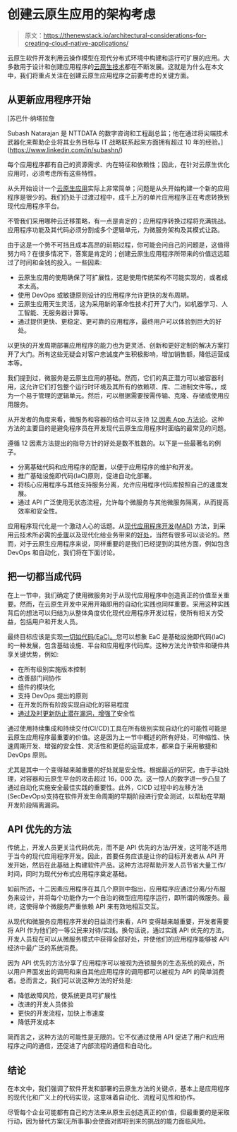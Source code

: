 # 创建云原生应用的架构考虑

> 原文：<https://thenewstack.io/architectural-considerations-for-creating-cloud-native-applications/>

云原生软件开发利用云操作模型在现代分布式环境中构建和运行可扩展的应用。大多数用于设计和创建应用程序的[云原生技术](https://thenewstack.io/10-key-attributes-of-cloud-native-applications/)都在不断发展。这就是为什么在本文中，我们将重点关注在创建云原生应用程序之前要考虑的关键方面。

## 从更新应用程序开始

 [苏巴什·纳塔拉詹

Subash Natarajan 是 NTTDATA 的数字咨询和工程副总监；他在通过将尖端技术武器化来帮助企业将其业务目标与 IT 战略联系起来方面拥有超过 10 年的经验。](https://www.linkedin.com/in/subashn/) 

每个应用程序都有自己的资源需求、内在特征和依赖性；因此，在针对云原生优化应用时，必须考虑所有这些特性。

从头开始设计一个[云原生应用](https://thenewstack.io/what-are-cloud-native-patterns-and-how-should-you-use-them/)实际上非常简单；问题是从头开始构建一个新的应用程序是很少的。我们仍处于过渡过程中，成千上万的单片应用程序正在考虑转换到现代应用程序平台。

不管我们采用哪种云迁移策略，有一点是肯定的；应用程序转换过程将充满挑战。应用程序功能及其代码必须分割成多个逻辑单元，为微服务架构及其模式让路。

由于这是一个势不可挡且成本高昂的前期过程，你可能会问自己的问题是，这值得努力吗？在很多情况下，答案是肯定的；创建云原生应用程序所带来的价值远远超过了时间和金钱的投入。一些因素:

*   云原生应用的使用确保了可扩展性，这是使用传统架构不可能实现的，或者成本太高。
*   使用 DevOps 或敏捷原则设计的应用程序允许更快的发布周期。
*   云原生应用天生灵活，这为采用新的革命性技术打开了大门，如机器学习、人工智能、无服务器计算等。
*   通过提供更快、更稳定、更可靠的应用程序，最终用户可以体验到巨大的好处。

以更快的开发周期部署应用程序的能力也为更灵活、创新和更好定制的解决方案打开了大门。所有这些无疑会对客户忠诚度产生积极影响，增加销售额，降低运营成本等。

我们提到过，微服务是云原生应用的基础。然而，它们的真正潜力可以被容器利用，这允许它们打包整个运行时环境及其所有的依赖项、库、二进制文件等。，成为一个易于管理的逻辑单元。然后，可以根据需要按需传输、克隆、存储或使用应用服务。

从开发者的角度来看，微服务和容器的结合可以支持 [12 因素 App 方法论](https://12factor.net/)。这种方法的主要目的是避免程序员在开发现代云原生应用程序时面临的最常见的问题。

遵循 12 因素方法提出的指导方针的好处是数不胜数的。以下是一些最著名的例子。

*   分离基础代码和应用程序的配置，以便于应用程序的维护和开发。
*   推广基础设施即代码(IaC)原则，促进自动化部署。
*   将核心应用程序与其他支持服务分离，允许应用程序代码库按照自己的速度发展。
*   通过 API 广泛使用无状态流程，允许每个微服务与其他微服务隔离，从而提高效率和安全性。

应用程序现代化是一个激动人心的话题。从[现代应用程序开发(MAD)](https://techcommunity.microsoft.com/t5/azure-developer-community-blog/modern-application-development/ba-p/2235485) 方法，到采用云技术所必需的[步骤](https://newrelic.com/resources/ebooks/enterprise-guide-continuous-application-modernization)以及现代化给业务带来的[好处](https://tanzu.vmware.com/content/blog/app-modernization-101)，当然有很多可以谈论的。然而，对于云原生应用程序来说，同样重要的是我们已经提到的其他方面，例如包含 DevOps 和自动化，我们将在下面讨论。

## 把一切都当成代码

在上一节中，我们确定了使用微服务对于从现代应用程序中创造真正的价值至关重要。然而，在云原生开发中采用开箱即用的自动化实践也同样重要。采用这种实践背后的想法可以归结为从整体角度优化现代应用程序开发过程，使所有相关方受益，包括用户和开发人员。

最终目标应该是实现[一切如代码(EaC)。](https://medium.com/swlh/the-beginning-of-everything-as-code-a25c4e9a75e9)您可以想象 EaC 是基础设施即代码(IaC)的一种发展，包含基础设施、平台和应用程序代码库。这种方法允许软件和硬件共享关键优势，例如:

*   在所有级别实施版本控制
*   改善部门间协作
*   组件的模块化
*   支持 DevOps 提出的原则
*   在开发的所有阶段实现自动化的容易程度
*   [通过及时更新防止潜在漏洞，增强了](https://biztechmagazine-com.cdn.ampproject.org/c/s/biztechmagazine.com/article/2021/05/what-devsecops-and-how-can-it-improve-your-security-perfcon?amp)安全性

通过使用持续集成和持续交付(CI/CD)工具在所有级别实现自动化的可能性可能是云原生应用程序最重要的价值。这是因为上一节中概述的所有好处，可伸缩性、快速周期开发、增强的安全性、灵活性和更低的运营成本，都来自于采用敏捷和 DevOps 原则。

尤其是其中一个变得越来越重要的好处就是安全性。根据最近的研究，由于手动处理，对容器和云原生平台的攻击超过 16，000 次。这一惊人的数字进一步凸显了通过自动化实施安全最佳实践的重要性。此外，CICD 过程中的左移方法(SecDevOps)支持在软件开发生命周期的早期阶段进行安全测试，以帮助在早期开发阶段隔离漏洞。

## API 优先的方法

传统上，开发人员更关注代码优先，而不是 API 优先的方法/开发，这可能不适用于当今的现代应用程序开发。因此，首要任务应该是让你的目标开发者从 API 开发开始，然后在此基础上构建软件产品。这种方法将帮助开发人员节省大量工作/时间，同时为现代分布式应用程序奠定基础。

如前所述，十二因素应用程序在其几个原则中指出，应用程序应通过分离/分布服务来设计，并将每个功能作为一个自治的微型应用程序运行，即所谓的微服务。最终，这使得单个微服务严重依赖 API 来有效地相互交互。

从现代和微服务应用程序开发的日益流行来看，API 变得越来越重要，开发者需要将 API 作为他们的一等公民来对待/实践。换句话说，通过实践 API 优先的方法，开发人员现在可以从微服务模式中获得全部好处，并使他们的应用程序能够被 API 经济中最广泛的系统消费。

因为 API 优先的方法分享了应用程序可以被视为连锁服务的生态系统的观点，所以用户界面发出的调用和来自其他应用程序的调用都可以被视为 API 的简单消费者。总而言之，我们可以说这种方法的好处是:

*   降低故障风险，使系统更具可扩展性
*   改进的开发人员体验
*   更快的开发流程，加快上市速度
*   降低开发成本

简而言之，这种方法的可能性是无限的。它不仅通过使用 API 促进了用户和应用程序之间的通信，还促进了内部流程的通信和自动化。

## 结论

在本文中，我们强调了软件开发和部署的云原生方法的关键点，基本上是应用程序的现代化和广义上的代码实现，这意味着自动化、流程可见性和协作。

尽管每个企业可能都有自己的方法来从原生云创造真正的价值，但最重要的是采取行动，因为替代方案(无所事事)会使面对即将到来的挑战的能力面临风险。

<svg xmlns:xlink="http://www.w3.org/1999/xlink" viewBox="0 0 68 31" version="1.1"><title>Group</title> <desc>Created with Sketch.</desc></svg>